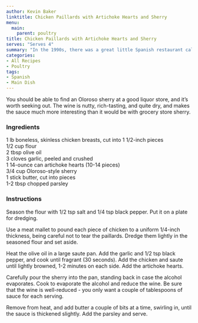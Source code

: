 ```yaml
---
author: Kevin Baker
linktitle: Chicken Paillards with Artichoke Hearts and Sherry
menu:
  main:
    parent: poultry
title: Chicken Paillards with Artichoke Hearts and Sherry
serves: "Serves 4"
summary: "In the 1990s, there was a great little Spanish restaurant called Barcelona Cafe down on Broadway. This is an elegant and easy chicken dish from that long-gone establishment."
categories:
- All Recipes
- Poultry
tags:
- Spanish
- Main Dish
---
```

You should be able to find an Oloroso sherry at a good liquor store, and it’s worth seeking out. The wine is nutty, rich-tasting, and quite dry, and makes the sauce much more interesting than it would be with grocery store sherry.

### Ingredients

<div class="ingredient-list">
  
1 lb boneless, skinless chicken breasts, cut into 1 1/2-inch pieces  
1/2 cup flour  
2 tbsp olive oil  
3 cloves garlic, peeled and crushed  
1 14-ounce can artichoke hearts (10-14 pieces)  
3/4 cup Oloroso-style sherry  
1 stick butter, cut into pieces  
1-2 tbsp chopped parsley  

</div>

### Instructions
Season the flour with 1/2 tsp salt and 1/4 tsp black pepper. Put it on a plate for dredging.

Use a meat mallet to pound each piece of chicken to a uniform 1/4-inch thickness, being careful not to tear the paillards. Dredge them lightly in the seasoned flour and set aside.

Heat the olive oil in a large saute pan. Add the garlic and 1/2 tsp black pepper, and cook until fragrant (30 seconds). Add the chicken and saute until lightly browned, 1-2 minutes on each side. Add the artichoke hearts.

Carefully pour the sherry into the pan, standing back in case the alcohol evaporates. Cook to evaporate the alcohol and reduce the wine. Be sure that the wine is well-reduced - you only want a couple of tablespoons of sauce for each serving. 

Remove from heat, and add butter a couple of bits at a time, swirling in, until the sauce is thickened slightly. Add the parsley and serve.
